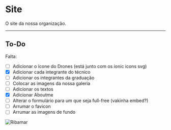 # Site

O site da nossa organização.

---

## To-Do

Falta:

- [ ] Adicionar o ícone do Drones (está junto com os ionic icons svg)
- [x] Adicionar cada integrante do técnico
- [ ] Adicionar os integrantes da graduação
- [ ] Colocar as imagens da nossa galeria
- [ ] Adicionar os textos
- [x] Adicionar Aboutme
- [ ] Alterar o formulário para um que seja full-free (vakinha embed?)
- [ ] Arrumar o favicon
- [ ] Arrumar as imagens de fundo

![Ribamar](https://ogimg.infoglobo.com.br/in/24029035-439-61f/FT1086A/652/xlucas-ribamar.jpg.pagespeed.ic.bvu93Sxi6A.jpg)
